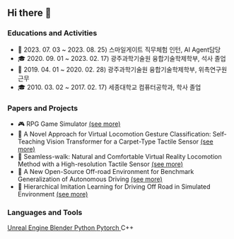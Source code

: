 ## Hi there 👋

### Educations and Activities
- 🏢 2023. 07. 03 ~ 2023. 08. 25) 스마일게이트 직무체험 인턴, AI Agent담당
- 🎓 2020. 09. 01 ~ 2023. 02. 17) 광주과학기술원 융합기술학제학부, 석사 졸업
- 🏢 2019. 04. 01 ~ 2020. 02. 28) 광주과학기술원 융합기술학제학부, 위촉연구원 근무
- 🎓 2010. 03. 02 ~ 2017. 02. 17) 세종대학교 컴퓨터공학과, 학사 졸업

### Papers and Projects
- 🎮 RPG Game Simulator <a href="">(see more)</a>
- 🥽 A Novel Approach for Virtual Locomotion Gesture Classification: Self-Teaching Vision Transformer for a Carpet-Type Tactile Sensor <a href="">(see more)</a>
- 🥽 Seamless-walk: Natural and Comfortable Virtual Reality Locomotion Method with a High-resolution Tactile Sensor <a href="">(see more)</a>
- 🚗 A New Open-Source Off-road Environment for Benchmark Generalization of Autonomous Driving <a href="https://github.com/Tab4Space/Off-road-Benchmark">(see more)</a>
- 🚗 Hierarchical Imitation Learning for Driving Off Road in Simulated Environment <a href="https://github.com/Tab4Space/AutonomousDriving">(see more)</a>

### Languages and Tools
<p align="left">
  <a href="https://www.unrealengine.com/ko/"> Unreal Engine </a>
  <a href="https://www.blender.org/"> Blender </a>
  <a href="https://www.python.org/"> Python </a>
  <a href="https://pytorch.org/"> Pytorch </a>
  C++
</p>


<!--
**Tab4Space/Tab4Space** is a ✨ _special_ ✨ repository because its `README.md` (this file) appears on your GitHub profile.
Here are some ideas to get you started:

- 🔭 I’m currently working on ...
- 🌱 I’m currently learning ...
- 👯 I’m looking to collaborate on ...
- 🤔 I’m looking for help with ...
- 💬 Ask me about ...
- 📫 How to reach me: ...
- 😄 Pronouns: ...
- ⚡ Fun fact: ...
-->
